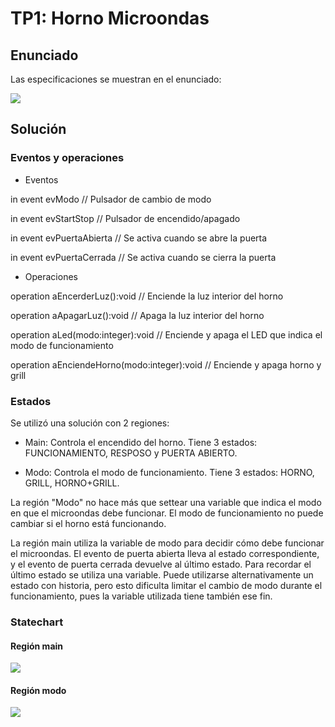 # TP1: Horno Microondas

## Enunciado

Las especificaciones se muestran en el enunciado:

![](https://user-images.githubusercontent.com/38143566/82250233-72f74680-9921-11ea-913d-947f2c95f483.jpg)

## Solución

### Eventos y operaciones

* Eventos

in event evModo // Pulsador de cambio de modo

in event evStartStop // Pulsador de encendido/apagado

in event evPuertaAbierta // Se activa cuando se abre la puerta

in event evPuertaCerrada // Se activa cuando se cierra la puerta

* Operaciones

operation aEncerderLuz():void // Enciende la luz interior del horno

operation aApagarLuz():void // Apaga la luz interior del horno

operation aLed(modo:integer):void // Enciende y apaga el LED que indica el modo de funcionamiento

operation aEnciendeHorno(modo:integer):void // Enciende y apaga horno y grill


### Estados

Se utilizó una solución con 2 regiones:

* Main: Controla el encendido del horno. Tiene 3 estados: FUNCIONAMIENTO, RESPOSO y PUERTA ABIERTO.

* Modo: Controla el modo de funcionamiento. Tiene 3 estados: HORNO, GRILL, HORNO+GRILL.

La región "Modo" no hace más que settear una variable que indica el modo en que el microondas debe funcionar. El modo de funcionamiento no puede cambiar si el horno está funcionando.

La región main utiliza la variable de modo para decidir cómo debe funcionar el microondas. El evento de puerta abierta lleva al estado correspondiente, y el evento de puerta cerrada devuelve al último estado. Para recordar el último estado se utiliza una variable. Puede utilizarse alternativamente un estado con historia, pero esto dificulta limitar el cambio de modo durante el funcionamiento, pues la variable utilizada tiene también ese fin.


### Statechart

#### Región main

![](https://user-images.githubusercontent.com/38143566/82251554-c7032a80-9923-11ea-9add-b634271035f7.png)

#### Región modo

![](https://user-images.githubusercontent.com/38143566/82251557-c8345780-9923-11ea-882f-178487a5d5d4.png)
